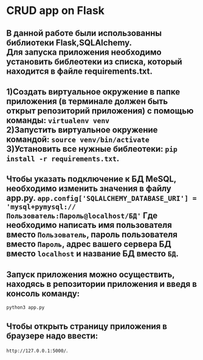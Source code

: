 # CRUD app on Flask
В данной работе были использованны библиотеки Flask,SQLAlchemy.\
Для запуска приложения необходимо установить библеотеки из списка, который находится в файле
requirements.txt. 
---
1)Создать виртуальное окружение в папке приложения 
(в терминале должен быть открыт репозиторий приложения) с помощью команды:
`virtualenv venv`\
2)Запустить виртуальное окружение командой:
`source venv/bin/activate`\
3)Установить все нужные библеотеки:
`pip install -r requirements.txt`.
----
Чтобы указать подключение к БД MeSQL, необходимо изменить значения в файлу app.py.
`app.config['SQLALCHEMY_DATABASE_URI'] = 'mysql+pymysql://Пользователь:Пароль@localhost/БД'`
Где необходимо написать имя пользователя вместо `Пользователь`,
пароль пользователя вместо `Пароль`,
адрес вашего сервера БД вместо `localhost` и название БД вместо `БД`.
----
 ## Запуск приложения можно осуществить, находясь в репозитории приложения и введя в консоль команду:
`python3 app.py`
## Чтобы открыть страницу приложения в браузере надо ввести:
`http://127.0.0.1:5000/`.
